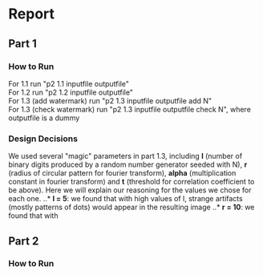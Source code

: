 # Report
## Part 1
### How to Run
For 1.1 run "p2 1.1 inputfile outputfile"  
For 1.2 run "p2 1.2 inputfile outputfile"  
For 1.3 (add watermark) run "p2 1.3 inputfile outputfile add N"  
For 1.3 (check watermark) run "p2 1.3 inputfile outputfile check N", where outputfile is a dummy  

### Design Decisions
We used several "magic" parameters in part 1.3, including **l** (number of binary digits produced by a random number generator seeded with N), **r** (radius of circular pattern for fourier transform), **alpha** (multiplication constant in fourier transform) and **t** (threshold for correlation coefficient to be above). Here we will explain our reasoning for the values we chose for each one.
..* **l = 5**: we found that with high values of l, strange artifacts (mostly patterns of dots) would appear in the resulting image
..* **r = 10**: we found that with


## Part 2
### How to Run


